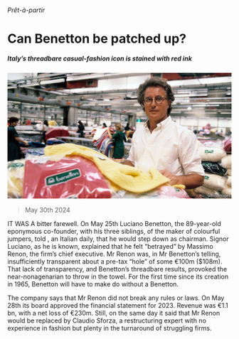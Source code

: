 ###### Prêt-à-partir

# Can Benetton be patched up? 

##### Italy’s threadbare casual-fashion icon is stained with red ink 

![image](images/20240601_WBP505.jpg) 

> May 30th 2024 

IT WAS A bitter farewell. On May 25th Luciano Benetton, the 89-year-old eponymous co-founder, with his three siblings, of the maker of colourful jumpers, told , an Italian daily, that he would step down as chairman. Signor Luciano, as he is known, explained that he felt “betrayed” by Massimo Renon, the firm’s chief executive. Mr Renon was, in Mr Benetton’s telling, insufficiently transparent about a pre-tax “hole” of some €100m ($108m). That lack of transparency, and Benetton’s threadbare results, provoked the near-nonagenarian to throw in the towel. For the first time since its creation in 1965, Benetton will have to make do without a Benetton. 

The company says that Mr Renon did not break any rules or laws. On May 28th its board approved the financial statement for 2023. Revenue was €1.1 bn, with a net loss of €230m. Still, on the same day it said that Mr Renon would be replaced by Claudio Sforza, a restructuring expert with no experience in fashion but plenty in the turnaround of struggling firms. 

